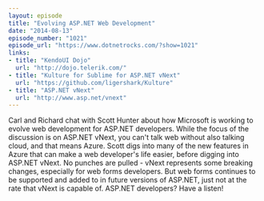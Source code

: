 ```yaml
---
layout: episode
title: "Evolving ASP.NET Web Development"
date: "2014-08-13"
episode_number: "1021"
episode_url: "https://www.dotnetrocks.com/?show=1021"
links:
- title: "KendoUI Dojo"
  url: "http://dojo.telerik.com/"
- title: "Kulture for Sublime for ASP.NET vNext"
  url: "https://github.com/ligershark/Kulture"
- title: "ASP.NET vNext"
  url: "http://www.asp.net/vnext"
---
```


Carl and Richard chat with Scott Hunter about how Microsoft is working to evolve web development for ASP.NET developers. While the focus of the discussion is on ASP.NET vNext, you can't talk web without also talking cloud, and that means Azure. Scott digs into many of the new features in Azure that can make a web developer's life easier, before digging into ASP.NET vNext. No punches are pulled - vNext represents some breaking changes, especially for web forms developers. But web forms continues to be supported and added to in future versions of ASP.NET, just not at the rate that vNext is capable of. ASP.NET developers? Have a listen!
